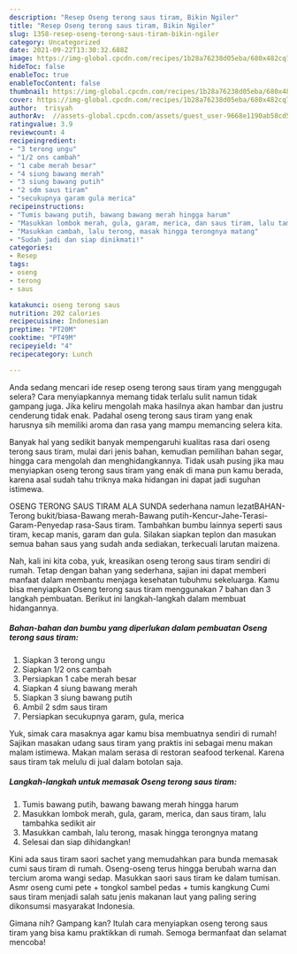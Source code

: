 ```yaml
---
description: "Resep Oseng terong saus tiram, Bikin Ngiler"
title: "Resep Oseng terong saus tiram, Bikin Ngiler"
slug: 1358-resep-oseng-terong-saus-tiram-bikin-ngiler
category: Uncategorized
date: 2021-09-22T13:30:32.688Z
image: https://img-global.cpcdn.com/recipes/1b28a76238d05eba/680x482cq70/oseng-terong-saus-tiram-foto-resep-utama.jpg
hideToc: false
enableToc: true
enableTocContent: false
thumbnail: https://img-global.cpcdn.com/recipes/1b28a76238d05eba/680x482cq70/oseng-terong-saus-tiram-foto-resep-utama.jpg
cover: https://img-global.cpcdn.com/recipes/1b28a76238d05eba/680x482cq70/oseng-terong-saus-tiram-foto-resep-utama.jpg
author:  trisyah
authorAv:  //assets-global.cpcdn.com/assets/guest_user-9668e1190ab58cd58d666d5934e79c79da2e02f4421a6ed9abc4b163da97d6e7.png
ratingvalue: 3.9
reviewcount: 4
recipeingredient:
- "3 terong ungu"
- "1/2 ons cambah"
- "1 cabe merah besar"
- "4 siung bawang merah"
- "3 siung bawang putih"
- "2 sdm saus tiram"
- "secukupnya garam gula merica"
recipeinstructions:
- "Tumis bawang putih, bawang bawang merah hingga harum"
- "Masukkan lombok merah, gula, garam, merica, dan saus tiram, lalu tambahka sedikit air"
- "Masukkan cambah, lalu terong, masak hingga terongnya matang"
- "Sudah jadi dan siap dinikmati!"
categories:
- Resep
tags:
- oseng
- terong
- saus

katakunci: oseng terong saus 
nutrition: 202 calories
recipecuisine: Indonesian
preptime: "PT20M"
cooktime: "PT49M"
recipeyield: "4"
recipecategory: Lunch

---
```



Anda sedang mencari ide resep oseng terong saus tiram yang menggugah selera? Cara menyiapkannya memang tidak terlalu sulit namun tidak gampang juga. Jika keliru mengolah maka hasilnya akan hambar dan justru cenderung tidak enak. Padahal oseng terong saus tiram yang enak harusnya sih memiliki aroma dan rasa yang mampu memancing selera kita.


Banyak hal yang sedikit banyak mempengaruhi kualitas rasa dari oseng terong saus tiram, mulai dari jenis bahan, kemudian pemilihan bahan segar, hingga cara mengolah dan menghidangkannya. Tidak usah pusing jika mau menyiapkan oseng terong saus tiram yang enak di mana pun kamu berada, karena asal sudah tahu triknya maka hidangan ini dapat jadi suguhan istimewa.

OSENG TERONG SAUS TIRAM ALA SUNDA sederhana namun lezatBAHAN-Terong bukit/biasa-Bawang merah-Bawang putih-Kencur-Jahe-Terasi-Garam-Penyedap rasa-Saus tiram. Tambahkan bumbu lainnya seperti saus tiram, kecap manis, garam dan gula. Silakan siapkan teplon dan masukan semua bahan saus yang sudah anda sediakan, terkecuali larutan maizena.


Nah, kali ini kita coba, yuk, kreasikan oseng terong saus tiram sendiri di rumah. Tetap dengan bahan yang sederhana, sajian ini dapat memberi manfaat dalam membantu menjaga kesehatan tubuhmu sekeluarga. Kamu bisa menyiapkan Oseng terong saus tiram menggunakan 7 bahan dan 3 langkah pembuatan. Berikut ini langkah-langkah dalam membuat hidangannya.

<!--inarticleads1-->

##### Bahan-bahan dan bumbu yang diperlukan dalam pembuatan Oseng terong saus tiram:

1. Siapkan 3 terong ungu
1. Siapkan 1/2 ons cambah
1. Persiapkan 1 cabe merah besar
1. Siapkan 4 siung bawang merah
1. Siapkan 3 siung bawang putih
1. Ambil 2 sdm saus tiram
1. Persiapkan secukupnya garam, gula, merica


Yuk, simak cara masaknya agar kamu bisa membuatnya sendiri di rumah! Sajikan masakan udang saus tiram yang praktis ini sebagai menu makan malam istimewa. Makan malam serasa di restoran seafood terkenal. Karena saus tiram tak melulu di jual dalam botolan saja. 

<!--inarticleads2-->

##### Langkah-langkah untuk memasak Oseng terong saus tiram:

1. Tumis bawang putih, bawang bawang merah hingga harum
1. Masukkan lombok merah, gula, garam, merica, dan saus tiram, lalu tambahka sedikit air
1. Masukkan cambah, lalu terong, masak hingga terongnya matang
1. Selesai dan siap dihidangkan!

Kini ada saus tiram saori sachet yang memudahkan para bunda memasak cumi saus tiram di rumah. Oseng-oseng terus hingga berubah warna dan tercium aroma wangi sedap. Masukkan saori saus tiram ke dalam tumisan. Asmr oseng cumi pete + tongkol sambel pedas + tumis kangkung Cumi saus tiram menjadi salah satu jenis makanan laut yang paling sering dikonsumsi masyarakat Indonesia. 

Gimana nih? Gampang kan? Itulah cara menyiapkan oseng terong saus tiram yang bisa kamu praktikkan di rumah. Semoga bermanfaat dan selamat mencoba!
